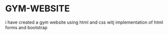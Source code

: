 # GYM-WEBSITE
i have created a gym website using html and css witj implementation of html forms and bootstrap
